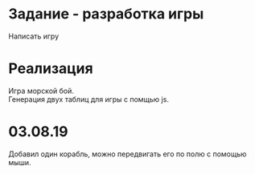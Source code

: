  # Задание - разработка игры
Написать игру

# Реализация
Игра морской бой.  
Генерация двух таблиц для игры с помщью js.

# 03.08.19
Добавил один корабль, можно передвигать его по полю с помощью мыши.